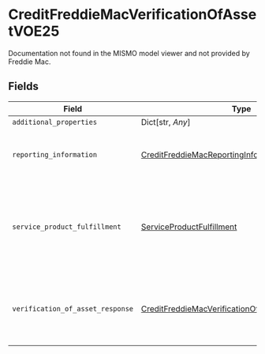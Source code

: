 # CreditFreddieMacVerificationOfAssetVOE25

Documentation not found in the MISMO model viewer and not provided by Freddie Mac.


## Fields

| Field                                                                                                                       | Type                                                                                                                        | Required                                                                                                                    | Description                                                                                                                 |
| --------------------------------------------------------------------------------------------------------------------------- | --------------------------------------------------------------------------------------------------------------------------- | --------------------------------------------------------------------------------------------------------------------------- | --------------------------------------------------------------------------------------------------------------------------- |
| `additional_properties`                                                                                                     | Dict[str, *Any*]                                                                                                            | :heavy_minus_sign:                                                                                                          | N/A                                                                                                                         |
| `reporting_information`                                                                                                     | [CreditFreddieMacReportingInformationVOA24](../../models/shared/creditfreddiemacreportinginformationvoa24.md)               | :heavy_check_mark:                                                                                                          | Information about an report identifier and a report name.                                                                   |
| `service_product_fulfillment`                                                                                               | [ServiceProductFulfillment](../../models/shared/serviceproductfulfillment.md)                                               | :heavy_check_mark:                                                                                                          | A collection of details related to a fulfillment service or product in terms of request, process and result.                |
| `verification_of_asset_response`                                                                                            | [CreditFreddieMacVerificationOfAssetResponseVOE25](../../models/shared/creditfreddiemacverificationofassetresponsevoe25.md) | :heavy_check_mark:                                                                                                          | Documentation not found in the MISMO model viewer and not provided by Freddie Mac.                                          |